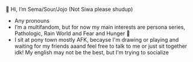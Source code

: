 👋 Hi, I’m Sema/Sour/Jojo (Not Siwa please shudup)

- Any pronouns
- I’m a multifandom, but for now my main interests are persona series, Pathologic, Rain World and Fear and Hunger 🥺
- I sit at pony town mostly AFK, becayse I'm drawing or playing and waiting for my friends aaand feel free to talk to me or just sit together idk!
My english may not be the best, but I'm trying to socialize

<!---
SemaSour/SemaSour is a ✨ special ✨ repository because its `README.md` (this file) appears on your GitHub profile.
You can click the Preview link to take a look at your changes.
--->
